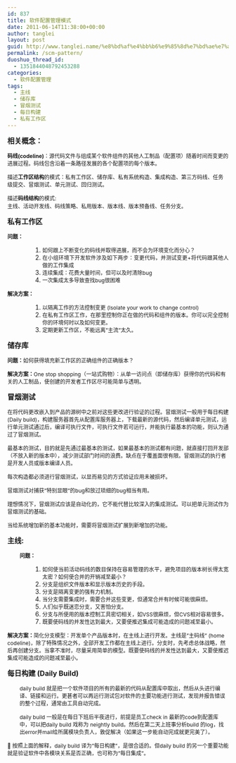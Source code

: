 ```yaml
---
id: 837
title: 软件配置管理模式
date: 2011-06-14T11:38:00+00:00
author: tanglei
layout: post
guid: http://www.tanglei.name/%e8%bd%af%e4%bb%b6%e9%85%8d%e7%bd%ae%e7%ae%a1%e7%90%86%e6%a8%a1%e5%bc%8f/
permalink: /scm-pattern/
duoshuo_thread_id:
  - 1351844048792453288
categories:
  - 软件配置管理
tags:
  - 主线
  - 储存库
  - 冒烟测试
  - 每日构建
  - 私有工作区
---
```

<span style="font-size:12pt"><strong>相关概念：<br /> </strong></span>

<span style="font-size:9pt"><strong>码线(codeline)</strong>：源代码文件与组成某个软件组件的其他人工制品（配置项）随着时间而变更的进展过程。码线包含沿着一条路径发展的各个配置项的每个版本。<br /> </span>

<span style="font-size:9pt">描述<strong>工作区结构</strong>的模式：私有工作区、储存库、私有系统构造、集成构造、第三方码线、任务级提交、冒烟测试、单元测试、回归测试。<br /> </span>

<span style="font-size:9pt">描述<strong>码线结构</strong>的模式:<span style="color:#ff3300; font-family:Tahoma"><strong><br /> </strong></span>主线、活动开发线、码线策略、私用版本、版本线、版本预备线、任务分支。<br /> </span>

<span style="font-size:12pt"><strong>私有工作区<br /> </strong></span>

<span style="font-size:9pt"><strong>问题：<br /> </strong></span>

<ol style="margin-left: 42pt">
  <li>
    <div style="text-align: justify">
      <span style="font-size:9pt">如何跟上不断变化的码线并取得进展，而不会为环境变化而分心？<br /> </span>
    </div>
  </li>
  
  <li>
    <div style="text-align: justify">
      <span style="font-size:9pt">在小组环境下开发软件涉及如下两步：变更代码，并测试变更+将代码跟其他人做的工作集成<br /> </span>
    </div>
  </li>
  
  <li>
    <div style="text-align: justify">
      <span style="font-size:9pt">连续集成：花费大量时间，但可以及时清除bug<br /> </span>
    </div>
  </li>
  
  <li>
    <div style="text-align: justify">
      <span style="font-size:9pt">一次集成太多导致查找bug很困难<br /> </span>
    </div>
  </li>
</ol>

<span style="font-size:9pt"><strong>解决方案：<br /> </strong></span>

<ol style="margin-left: 42pt">
  <li>
    <div style="text-align: justify">
      <span style="font-size:9pt">以隔离工作的方法控制变更 (Isolate your work to change control)<br /> </span>
    </div>
  </li>
  
  <li>
    <div style="text-align: justify">
      <span style="font-size:9pt">在私有工作区工作，在那里控制你正在做的代码和组件的版本。你可以完全控制你的环境何时以及如何变更。<br /> </span>
    </div>
  </li>
  
  <li>
    <div style="text-align: justify">
      <span style="font-size:9pt">定期更新工作区，不能远离&#8221;主流&#8221;太久。<br /> </span>
    </div>
  </li>
</ol>

<span style="font-size:12pt"><strong>储存库<br /> </strong></span>

<span style="font-size:9pt"><strong>问题：</strong>如何获得填充新工作区的正确组件的正确版本？<br /> </span>

<span style="font-size:9pt"><strong>解决方案：</strong>One stop shopping（一站式购物）：从单一访问点（即储存库）获得你的代码和有关的人工制品，使创建的开发者工作区尽可能简单与透明。<br /> </span>

<span style="font-size:12pt"><strong>冒烟测试<br /> </strong></span>

<span style="font-size:9pt">在将代码更改嵌入到产品的源树中之前对这些更改进行验证的过程。冒烟测试一般用于每日构建(Daily build)，构建服务器首先从配置库服务器上，下载最新的源代码，然后编译单元测试，运行单元测试通过后，编译可执行文件，可执行文件若可运行，并能执行最基本的功能，则认为通过了冒烟测试。<br /> </span>

<span style="font-size:9pt">最基本的测试，目的就是先通过最基本的测试，如果最基本的测试都有问题，就直接打回开发部（不放入新的版本中），减少测试部门时间的浪费。缺点在于覆盖面很有限。冒烟测试的执行者是开发人员或版本编译人员。<br /> </span>

<span style="font-size:9pt">每次构造都必须进行冒烟测试，以显而易见的方式验证应用未被损坏。<br /> </span>

<span style="font-size:9pt">冒烟测试对捕获&#8221;特别显眼&#8221;的bug和放过琐细的bug相当有用。<br /> </span>

<span style="font-size:9pt">理想情况下，冒烟测试应该是自动化的，它不能代替比较深入的集成测试。可以把单元测试作为冒烟测试的基础。<br /> </span>

<span style="font-size:9pt">当给系统增加新的基本功能时，需要将冒烟测试扩展到新增加的功能。<br /> </span>

<span style="font-size:12pt"><strong>主线:<br /> </strong></span>

<p style="margin-left: 21pt">
  <span style="font-size:9pt"><strong>问题：<br /> </strong></span>
</p>

<ol style="margin-left: 42pt">
  <li>
    <div style="text-align: justify">
      <span style="font-size:9pt">如何使当前活动码线的数目保持在容易管理的水平，避免项目的版本树长得太宽太密？如何使合并的开销减至最小？<br /> </span>
    </div>
  </li>
  
  <li>
    <div style="text-align: justify">
      <span style="font-size:9pt">分支是组织文件版本和显示版本历史的手段。<br /> </span>
    </div>
  </li>
  
  <li>
    <div style="text-align: justify">
      <span style="font-size:9pt">分支是隔离变更的强有力机制。<br /> </span>
    </div>
  </li>
  
  <li>
    <div style="text-align: justify">
      <span style="font-size:9pt">当分支需要集成时，需要合并这些变更，但通常合并有时候可能很麻烦。<br /> </span>
    </div>
  </li>
  
  <li>
    <div style="text-align: justify">
      <span style="font-size:9pt">人们似乎既迷恋分支，又害怕分支。<br /> </span>
    </div>
  </li>
  
  <li>
    <div style="text-align: justify">
      <span style="font-size:9pt">分支与所使用的版本控制工具密切相关，如VSS很麻烦，但CVS相对容易很多。<br /> </span>
    </div>
  </li>
  
  <li>
    <div style="text-align: justify">
      <span style="font-size:9pt">既要使码线的并发性达到最大，又要使推迟集成可能造成的问题减至最小。<br /> </span>
    </div>
  </li>
</ol>

<span style="font-size:9pt"><strong>解决方案：</strong>简化分支模型：开发单个产品版本时，在主线上进行开发。主线是&#8221;主码线&#8221; (home codeline)，除了特殊情况之外，全部开发工作都在主线上进行。分支时，先考虑总体战略，然后再创建分支。当拿不准时，尽量采用简单的模型。既要使码线的并发性达到最大，又要使推迟集成可能造成的问题减至最小。<br /> </span>

<span style="font-size:12pt"><strong>每日构建 (Daily Build)<br /> </strong></span>

<p style="margin-left: 21pt">
  <span style="font-size:9pt">daily build 就是把一个软件项目的所有的最新的代码从配置库中取出，然后从头进行编译、链接和运行。更甚者可以再运行测试包对软件的主要功能进行测试，发现并报告错误的整个过程，通常由工具自动完成。<br /> </span>
</p>

<p style="margin-left: 21pt">
  <span style="font-size:9pt">daily build 一般是在每日下班后半夜进行，前提是员工check in 最新的code到配置库中，可以把daily build 戏称为 neightly build。然后在第二天上班事分析build 的log，找出error并mail给所属模块负责人，敦促解决（如果这一步能自动完成就更完美了）。<br /> </span>
</p>

<span style="font-size:9pt"> 按照上面的解释，daily build 译为&#8221;每日构建&#8221;，是很合适的。但daily build 的另一个重要功能就是验证软件中各模块关系是否正确，也可称为&#8221;每日集成&#8221;。</span>